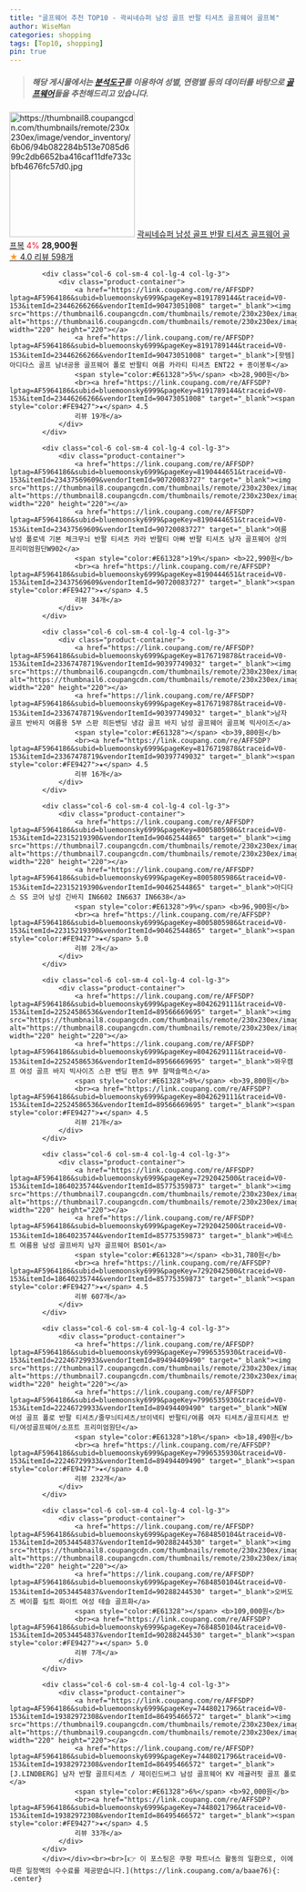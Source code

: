 ```yaml
---
title: "골프웨어 추천 TOP10 - 곽씨네슈퍼 남성 골프 반팔 티셔츠 골프웨어 골프복"
author: WiseMan
categories: shopping
tags: [Top10, shopping]
pin: true
---
```


> ##### 해당 게시물에서는 [**분석도구**](https://itemscout.io/)를 이용하여 **성별**, **연령별** 등의 데이터를 바탕으로 [**골프웨어**](https://link.coupang.com/a/baae76)들을 추천해드리고 있습니다.
<div class="container"><div class="row">
            <div class="col-6 col-sm-4 col-lg-4 col-lg-3">
                <div class="product-container">
                    <a href="https://link.coupang.com/re/AFFSDP?lptag=AF5964186&subid=bluemoonsky6999&pageKey=7280364163&traceid=V0-153&itemId=18586312930&vendorItemId=88320589102" target="_blank"><img src="https://thumbnail8.coupangcdn.com/thumbnails/remote/230x230ex/image/vendor_inventory/6b06/94b082284b513e7085d699c2db6652ba416caf11dfe733cbfb4676fc57d0.jpg" alt="https://thumbnail8.coupangcdn.com/thumbnails/remote/230x230ex/image/vendor_inventory/6b06/94b082284b513e7085d699c2db6652ba416caf11dfe733cbfb4676fc57d0.jpg" width="220" height="220"></a>
                    <a href="https://link.coupang.com/re/AFFSDP?lptag=AF5964186&subid=bluemoonsky6999&pageKey=7280364163&traceid=V0-153&itemId=18586312930&vendorItemId=88320589102" target="_blank">곽씨네슈퍼 남성 골프 반팔 티셔츠 골프웨어 골프복</a>
                    <span style="color:#E61328">4%</span> <b>28,900원</b>
                    <br><a href="https://link.coupang.com/re/AFFSDP?lptag=AF5964186&subid=bluemoonsky6999&pageKey=7280364163&traceid=V0-153&itemId=18586312930&vendorItemId=88320589102" target="_blank"><span style="color:#FE9427">★</span> 4.0
                    리뷰 598개</a>
                </div>
            </div>
            
            <div class="col-6 col-sm-4 col-lg-4 col-lg-3">
                <div class="product-container">
                    <a href="https://link.coupang.com/re/AFFSDP?lptag=AF5964186&subid=bluemoonsky6999&pageKey=8191789144&traceid=V0-153&itemId=23446266266&vendorItemId=90473051008" target="_blank"><img src="https://thumbnail6.coupangcdn.com/thumbnails/remote/230x230ex/image/vendor_inventory/d31d/11afa07988d96e78ad871a12fb035a3e3c3bbeb5f99f88a36ced676b5d5d.jpg" alt="https://thumbnail6.coupangcdn.com/thumbnails/remote/230x230ex/image/vendor_inventory/d31d/11afa07988d96e78ad871a12fb035a3e3c3bbeb5f99f88a36ced676b5d5d.jpg" width="220" height="220"></a>
                    <a href="https://link.coupang.com/re/AFFSDP?lptag=AF5964186&subid=bluemoonsky6999&pageKey=8191789144&traceid=V0-153&itemId=23446266266&vendorItemId=90473051008" target="_blank">[핫템] 아디다스 골프 남녀공용 골프웨어 폴로 반팔티 여름 카라티 티셔츠 ENT22 + 종이봉투</a>
                    <span style="color:#E61328">5%</span> <b>28,900원</b>
                    <br><a href="https://link.coupang.com/re/AFFSDP?lptag=AF5964186&subid=bluemoonsky6999&pageKey=8191789144&traceid=V0-153&itemId=23446266266&vendorItemId=90473051008" target="_blank"><span style="color:#FE9427">★</span> 4.5
                    리뷰 19개</a>
                </div>
            </div>
            
            <div class="col-6 col-sm-4 col-lg-4 col-lg-3">
                <div class="product-container">
                    <a href="https://link.coupang.com/re/AFFSDP?lptag=AF5964186&subid=bluemoonsky6999&pageKey=8190444651&traceid=V0-153&itemId=23437569609&vendorItemId=90720083727" target="_blank"><img src="https://thumbnail8.coupangcdn.com/thumbnails/remote/230x230ex/image/vendor_inventory/b448/7b7745d29b193d0293ca18c9fa6161fe764afcfd3db0f7d752e72de66c84.jpg" alt="https://thumbnail8.coupangcdn.com/thumbnails/remote/230x230ex/image/vendor_inventory/b448/7b7745d29b193d0293ca18c9fa6161fe764afcfd3db0f7d752e72de66c84.jpg" width="220" height="220"></a>
                    <a href="https://link.coupang.com/re/AFFSDP?lptag=AF5964186&subid=bluemoonsky6999&pageKey=8190444651&traceid=V0-153&itemId=23437569609&vendorItemId=90720083727" target="_blank">여름 남성 폴로넥 기본 체크무늬 반팔 티셔츠 카라 반팔티 아빠 반팔 티셔츠 남자 골프웨어 상의 프리미엄원단W902</a>
                    <span style="color:#E61328">19%</span> <b>22,990원</b>
                    <br><a href="https://link.coupang.com/re/AFFSDP?lptag=AF5964186&subid=bluemoonsky6999&pageKey=8190444651&traceid=V0-153&itemId=23437569609&vendorItemId=90720083727" target="_blank"><span style="color:#FE9427">★</span> 4.5
                    리뷰 34개</a>
                </div>
            </div>
            
            <div class="col-6 col-sm-4 col-lg-4 col-lg-3">
                <div class="product-container">
                    <a href="https://link.coupang.com/re/AFFSDP?lptag=AF5964186&subid=bluemoonsky6999&pageKey=8176719878&traceid=V0-153&itemId=23367478719&vendorItemId=90397749032" target="_blank"><img src="https://thumbnail6.coupangcdn.com/thumbnails/remote/230x230ex/image/vendor_inventory/5033/c53011add7236d07e9c51e56ea58863a577d390e86e5ed88b6e5d060cde8.jpg" alt="https://thumbnail6.coupangcdn.com/thumbnails/remote/230x230ex/image/vendor_inventory/5033/c53011add7236d07e9c51e56ea58863a577d390e86e5ed88b6e5d060cde8.jpg" width="220" height="220"></a>
                    <a href="https://link.coupang.com/re/AFFSDP?lptag=AF5964186&subid=bluemoonsky6999&pageKey=8176719878&traceid=V0-153&itemId=23367478719&vendorItemId=90397749032" target="_blank">남자 골프 반바지 여름용 5부 스판 히든밴딩 냉감 골프 바지 남성 골프웨어 골프복 빅사이즈</a>
                    <span style="color:#E61328"></span> <b>39,800원</b>
                    <br><a href="https://link.coupang.com/re/AFFSDP?lptag=AF5964186&subid=bluemoonsky6999&pageKey=8176719878&traceid=V0-153&itemId=23367478719&vendorItemId=90397749032" target="_blank"><span style="color:#FE9427">★</span> 4.5
                    리뷰 16개</a>
                </div>
            </div>
            
            <div class="col-6 col-sm-4 col-lg-4 col-lg-3">
                <div class="product-container">
                    <a href="https://link.coupang.com/re/AFFSDP?lptag=AF5964186&subid=bluemoonsky6999&pageKey=8005805986&traceid=V0-153&itemId=22315219390&vendorItemId=90462544865" target="_blank"><img src="https://thumbnail7.coupangcdn.com/thumbnails/remote/230x230ex/image/vendor_inventory/48e7/f3002da05a1a83568fbb1d632ca2e6205d36a5ceb6075194f631f822d734.jpg" alt="https://thumbnail7.coupangcdn.com/thumbnails/remote/230x230ex/image/vendor_inventory/48e7/f3002da05a1a83568fbb1d632ca2e6205d36a5ceb6075194f631f822d734.jpg" width="220" height="220"></a>
                    <a href="https://link.coupang.com/re/AFFSDP?lptag=AF5964186&subid=bluemoonsky6999&pageKey=8005805986&traceid=V0-153&itemId=22315219390&vendorItemId=90462544865" target="_blank">아디다스 SS 코어 남성 긴바지 IN6602 IN6637 IN6638</a>
                    <span style="color:#E61328">9%</span> <b>96,900원</b>
                    <br><a href="https://link.coupang.com/re/AFFSDP?lptag=AF5964186&subid=bluemoonsky6999&pageKey=8005805986&traceid=V0-153&itemId=22315219390&vendorItemId=90462544865" target="_blank"><span style="color:#FE9427">★</span> 5.0
                    리뷰 2개</a>
                </div>
            </div>
            
            <div class="col-6 col-sm-4 col-lg-4 col-lg-3">
                <div class="product-container">
                    <a href="https://link.coupang.com/re/AFFSDP?lptag=AF5964186&subid=bluemoonsky6999&pageKey=8042629111&traceid=V0-153&itemId=22524586536&vendorItemId=89566669695" target="_blank"><img src="https://thumbnail8.coupangcdn.com/thumbnails/remote/230x230ex/image/vendor_inventory/3813/673ab46f93fe4c655aab4a2640faa51e704e55eec054acb3a06fb74e9002.jpg" alt="https://thumbnail8.coupangcdn.com/thumbnails/remote/230x230ex/image/vendor_inventory/3813/673ab46f93fe4c655aab4a2640faa51e704e55eec054acb3a06fb74e9002.jpg" width="220" height="220"></a>
                    <a href="https://link.coupang.com/re/AFFSDP?lptag=AF5964186&subid=bluemoonsky6999&pageKey=8042629111&traceid=V0-153&itemId=22524586536&vendorItemId=89566669695" target="_blank">와우캠프 여성 골프 바지 빅사이즈 스판 밴딩 팬츠 9부 찰떡슬랙스</a>
                    <span style="color:#E61328">8%</span> <b>39,800원</b>
                    <br><a href="https://link.coupang.com/re/AFFSDP?lptag=AF5964186&subid=bluemoonsky6999&pageKey=8042629111&traceid=V0-153&itemId=22524586536&vendorItemId=89566669695" target="_blank"><span style="color:#FE9427">★</span> 4.5
                    리뷰 21개</a>
                </div>
            </div>
            
            <div class="col-6 col-sm-4 col-lg-4 col-lg-3">
                <div class="product-container">
                    <a href="https://link.coupang.com/re/AFFSDP?lptag=AF5964186&subid=bluemoonsky6999&pageKey=7292042500&traceid=V0-153&itemId=18640235744&vendorItemId=85775359873" target="_blank"><img src="https://thumbnail7.coupangcdn.com/thumbnails/remote/230x230ex/image/vendor_inventory/0bd9/4cfb5c99610e7372d97d06357d85d9a3cd3ae4178f3f78ce08e0f211c730.jpg" alt="https://thumbnail7.coupangcdn.com/thumbnails/remote/230x230ex/image/vendor_inventory/0bd9/4cfb5c99610e7372d97d06357d85d9a3cd3ae4178f3f78ce08e0f211c730.jpg" width="220" height="220"></a>
                    <a href="https://link.coupang.com/re/AFFSDP?lptag=AF5964186&subid=bluemoonsky6999&pageKey=7292042500&traceid=V0-153&itemId=18640235744&vendorItemId=85775359873" target="_blank">베네스트 여름용 남성 골프바지 남자 골프웨어 BS01</a>
                    <span style="color:#E61328"></span> <b>31,780원</b>
                    <br><a href="https://link.coupang.com/re/AFFSDP?lptag=AF5964186&subid=bluemoonsky6999&pageKey=7292042500&traceid=V0-153&itemId=18640235744&vendorItemId=85775359873" target="_blank"><span style="color:#FE9427">★</span> 4.5
                    리뷰 607개</a>
                </div>
            </div>
            
            <div class="col-6 col-sm-4 col-lg-4 col-lg-3">
                <div class="product-container">
                    <a href="https://link.coupang.com/re/AFFSDP?lptag=AF5964186&subid=bluemoonsky6999&pageKey=7996535930&traceid=V0-153&itemId=22246729933&vendorItemId=89494409490" target="_blank"><img src="https://thumbnail7.coupangcdn.com/thumbnails/remote/230x230ex/image/vendor_inventory/97ab/9bf27a1e88a4bd2d56db1deba1748041b9869d7179d7ac355af3147acc39.jpg" alt="https://thumbnail7.coupangcdn.com/thumbnails/remote/230x230ex/image/vendor_inventory/97ab/9bf27a1e88a4bd2d56db1deba1748041b9869d7179d7ac355af3147acc39.jpg" width="220" height="220"></a>
                    <a href="https://link.coupang.com/re/AFFSDP?lptag=AF5964186&subid=bluemoonsky6999&pageKey=7996535930&traceid=V0-153&itemId=22246729933&vendorItemId=89494409490" target="_blank">NEW 여성 골프 폴로 반팔 티셔츠/줄무늬티셔츠/브이넥티 반팔티/여름 여자 티셔츠/골프티셔츠 반티/여성골프웨어/소프트 프리미엄원단</a>
                    <span style="color:#E61328">18%</span> <b>18,490원</b>
                    <br><a href="https://link.coupang.com/re/AFFSDP?lptag=AF5964186&subid=bluemoonsky6999&pageKey=7996535930&traceid=V0-153&itemId=22246729933&vendorItemId=89494409490" target="_blank"><span style="color:#FE9427">★</span> 4.0
                    리뷰 232개</a>
                </div>
            </div>
            
            <div class="col-6 col-sm-4 col-lg-4 col-lg-3">
                <div class="product-container">
                    <a href="https://link.coupang.com/re/AFFSDP?lptag=AF5964186&subid=bluemoonsky6999&pageKey=7684850104&traceid=V0-153&itemId=20534454837&vendorItemId=90288244530" target="_blank"><img src="https://thumbnail8.coupangcdn.com/thumbnails/remote/230x230ex/image/vendor_inventory/bdaa/d81db465c2e7ab4455beb899dd673fcbd9fd62613003637e43bdcf79a502.jpg" alt="https://thumbnail8.coupangcdn.com/thumbnails/remote/230x230ex/image/vendor_inventory/bdaa/d81db465c2e7ab4455beb899dd673fcbd9fd62613003637e43bdcf79a502.jpg" width="220" height="220"></a>
                    <a href="https://link.coupang.com/re/AFFSDP?lptag=AF5964186&subid=bluemoonsky6999&pageKey=7684850104&traceid=V0-153&itemId=20534454837&vendorItemId=90288244530" target="_blank">오버도즈 베이플 킬트 화이트 여성 테슬 골프화</a>
                    <span style="color:#E61328"></span> <b>109,000원</b>
                    <br><a href="https://link.coupang.com/re/AFFSDP?lptag=AF5964186&subid=bluemoonsky6999&pageKey=7684850104&traceid=V0-153&itemId=20534454837&vendorItemId=90288244530" target="_blank"><span style="color:#FE9427">★</span> 5.0
                    리뷰 7개</a>
                </div>
            </div>
            
            <div class="col-6 col-sm-4 col-lg-4 col-lg-3">
                <div class="product-container">
                    <a href="https://link.coupang.com/re/AFFSDP?lptag=AF5964186&subid=bluemoonsky6999&pageKey=7448021796&traceid=V0-153&itemId=19382972308&vendorItemId=86495466572" target="_blank"><img src="https://thumbnail9.coupangcdn.com/thumbnails/remote/230x230ex/image/vendor_inventory/4f93/6bccf81c10305c32f6b996e537c8b2d519aeefee35b1296f4a32daa032fd.jpg" alt="https://thumbnail9.coupangcdn.com/thumbnails/remote/230x230ex/image/vendor_inventory/4f93/6bccf81c10305c32f6b996e537c8b2d519aeefee35b1296f4a32daa032fd.jpg" width="220" height="220"></a>
                    <a href="https://link.coupang.com/re/AFFSDP?lptag=AF5964186&subid=bluemoonsky6999&pageKey=7448021796&traceid=V0-153&itemId=19382972308&vendorItemId=86495466572" target="_blank">[J.LINDBERG] 남자 반팔 골프티셔츠 / 제이린드버그 남성 골프웨어 KV 레귤러핏 골프 폴로</a>
                    <span style="color:#E61328">6%</span> <b>92,000원</b>
                    <br><a href="https://link.coupang.com/re/AFFSDP?lptag=AF5964186&subid=bluemoonsky6999&pageKey=7448021796&traceid=V0-153&itemId=19382972308&vendorItemId=86495466572" target="_blank"><span style="color:#FE9427">★</span> 4.5
                    리뷰 33개</a>
                </div>
            </div>
            </div></div><br><br>[👉 이 포스팅은 쿠팡 파트너스 활동의 일환으로, 이에 따른 일정액의 수수료를 제공받습니다.](https://link.coupang.com/a/baae76){: .center}